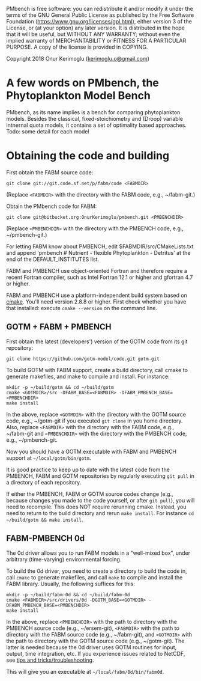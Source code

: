 PMbench is free software: you can redistribute it and/or modify it under the terms of the GNU General Public License as published by the Free Software Foundation (https://www.gnu.org/licenses/gpl.html), either version 3 of the License, or (at your option) any later version.
It is distributed in the hope that it will be useful, but WITHOUT ANY WARRANTY; without even the implied warranty of MERCHANTABILITY or FITNESS FOR A PARTICULAR PURPOSE.
A copy of the license is provided in COPYING.

Copyright 2018 Onur Kerimoglu (kerimoglu.o@gmail.com)

# A few words on PMbench, the Phytoplankton Model Bench

PMbench, as its name implies is a bench for comparing phytoplankton models. Besides the classical, fixed-stoichiometry and (Droop) variable intnernal quota models, it contains a set of optimality based approaches. Todo: some detail for each model


# Obtaining the code and building 

First obtain the FABM source code:

    git clone git://git.code.sf.net/p/fabm/code <FABMDIR>

(Replace `<FABMDIR>` with the directory with the FABM code, e.g., ~/fabm-git.)

Obtain the PMbench code for FABM:

    git clone git@bitbucket.org:OnurKerimoglu/pmbench.git <PMBENCHDIR>

(Replace `<PMBENCHDIR>` with the directory with the PMBENCH code, e.g., ~/pmbench-git.)

For letting FABM know about PMBENCH, edit $FABMDIR/src/CMakeLists.txt and append 'pmbench       # Nutrient - flexible Phytoplankton - Detritus' at the end of the DEFAULT_INSTITUTES list. 

FABM and PMBENCH use object-oriented Fortran and therefore require a recent Fortran compiler, such as Intel Fortran 12.1 or higher and gfortran 4.7 or higher.

FABM and PMBENCH use a platform-independent build system based on [cmake](http://www.cmake.org). You'll need version 2.8.8 or higher. First check whether you have that installed: execute `cmake --version` on the command line.

## GOTM + FABM + PMBENCH

First obtain the latest (developers') version of the GOTM code from its git repository:

    git clone https://github.com/gotm-model/code.git gotm-git

To build GOTM with FABM support, create a build directory, call cmake to generate makefiles, and make to compile and install. For instance:

    mkdir -p ~/build/gotm && cd ~/build/gotm
    cmake <GOTMDIR>/src -DFABM_BASE=<FABMDIR> -DFABM_PMBENCH_BASE=<PMBENCHDIR>
    make install

In the above, replace `<GOTMDIR>` with the directory with the GOTM source code, e.g., ~/gotm-git if you executed `git clone` in you home directory. Also, replace `<FABMDIR>` with the directory with the FABM code, e.g., ~/fabm-git and `<PMBENCHDIR>` with the directory with the PMBENCH code, e.g., ~/pmbench-git.

Now you should have a GOTM executable with FABM and PMBENCH support at `~/local/gotm/bin/gotm`.

It is good practice to keep up to date with the latest code from the PMBENCH, FABM and GOTM repositories by regularly executing `git pull` in a directory of each repository.

If either the PMBENCH, FABM or GOTM source codes change (e.g., because changes you made to the code yourself, or after `git pull`), you will need to recompile. This does NOT require rerunning cmake. Instead, you need to return to the build directory and rerun `make install`. For instance `cd ~/build/gotm && make install`.

## FABM-PMBENCH 0d

The 0d driver allows you to run FABM models in a "well-mixed box", under arbitrary (time-varying) environmental forcing.

To build the 0d driver, you need to create a directory to build the code in, call `cmake` to generate makefiles, and call `make` to compile and install the FABM library. Usually, the following suffices for this:

    mkdir -p ~/build/fabm-0d && cd ~/build/fabm-0d
    cmake <FABMDIR>/src/drivers/0d -DGOTM_BASE=<GOTMDIR> -DFABM_PMBENCH_BASE=<PMBENCHDIR>
    make install

In the above, replace `<PMBENCHDIR>` with the path to directory with the PMBENCH source code (e.g., ~/ersem-git), `<FABMDIR>` with the path to directory with the FABM source code (e.g., ~/fabm-git), and `<GOTMDIR>` with the path to directory with the GOTM source code (e.g., ~/gotm-git). The latter is needed because the 0d driver uses GOTM routines for input, output, time integration, etc. If you experience issues related to NetCDF, see [tips and tricks/troubleshooting](#tips-and-tricks-troubleshooting).

This will give you an executable at `~/local/fabm/0d/bin/fabm0d`.
